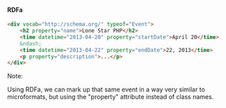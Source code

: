 #### RDFa

```html
<div vocab="http://schema.org/" typeof="Event">
	<h2 property="name">Lone Star PHP</h2>
	<time datetime="2013-04-20" property="startDate">April 20</time>
	&ndash;
	<time datetime="2013-04-22" property="endDate">22, 2013</time>
	<p property="description">...</p>
</div>
```

Note:

Using RDFa, we can mark up that same event in a way very similar to microformats, but using the "property" attribute instead of class names.
